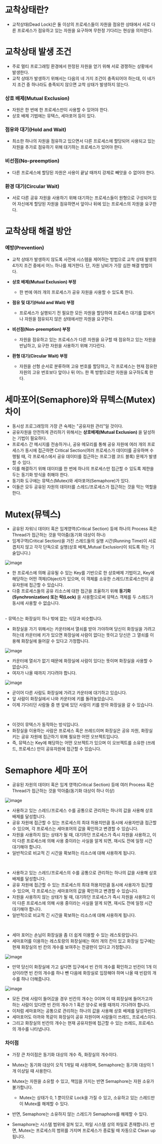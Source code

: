 <h1> 교착상태란? </h1>

- 교착상태(Dead Lock)은 둘 이상의 프로세스들이 자원을 점유한 상태에서 서로 다른 프로세스가 점유하고 있는 자원을 요구하며 무한정 기다리는 현상을 의미한다.

<h1> 교착상태 발생 조건 </h1>

- 주로 멀티 프로그래밍 환경에서 한정된 자원을 얻기 위해 서로 경쟁하는 상황에서 발생한다.
- 교착 상태가 발생하기 위해서는 다음의 네 가지 조건이 충족되어야 하는데, 이 네가지 조건 중 하나라도 충족되지 않으면 교착 상태가 발생하지 않는다.

<h3> 상호 배제(Mutual Exclusion) </h3>

- 자원은 한 번에 한 프로세스만이 사용할 수 있어야 한다.
- 상호 배제 기법에는 뮤텍스, 세마포어 등이 있다.

<h3> 점유와 대기(Hold and Wait) </h3>

- 최소한 하나의 자원을 점유하고 있으면서 다른 프로세스에 할당되어 사용되고 있는 자원을 추가로 점유하기 위해 대기하는 프로세스가 있어야 한다.

<h3> 비선점(No-preemption) </h3>

- 다른 프로세스에 할당된 자원은 사용이 끝날 때까지 강제로 빼앗을 수 없어야 한다.

<h3> 환경 대기(Circular Wait) </h3>

- 서로 다른 공유 자원을 사용하기 위해 대기하는 프로세스들이 원형으로 구성되어 있어 자신에게 할당된 자원을 점유하면서 앞이나 뒤에 있는 프로세스의 자원을 요구한다.

<h1> 교착상태 해결 방안 </h1>

<h3> 예방(Prevention) </h3>

- 교착 상태가 발생하지 않도록 사전에 시스템을 제어하는 방법으로 교착 상태 발생의 4가지 조건 중에서 어느 하나를 제거한다. 단, 자원 낭비가 가장 심한 해결 방법이다.

-  <b> 상호 배제(Mutual Exclusion) 부정 </b>
    - 한 번에 여러 개의 프로세스가 공유 자원을 사용할 수 있도록 한다.

- <b> 점유 및 대기(Hold and Wait) 부정 </b>
    - 프로세스가 실행되기 전 필요한 모든 자원을 할당하여 프로세스 대기를 없애거나 자원을 점유되지 않은 상태에서만 자원을 요구한다.

- <b> 비선점(Non-preemption) 부정 </b>
    - 자원을 점유하고 있는 프로세스가 다른 자원을 요구할 때 점유하고 있는 자원을 반납하고, 요구한 자원을 사용하기 위해 기다린다.

- <b> 환형 대기(Circular Wait) 부정 </b>
    - 자원을 선형 순서로 분류하여 고유 번호를 할당하고, 각 프로세스는 현재 점유한 자원의 고유 번호보다 앞이나 뒤 어느 한 쪽 방향으로만 자원을 요구하도록 한다.

<h1> 세마포어(Semaphore)와 뮤텍스(Mutex) 차이 </h1>

- 동시성 프로그래밍의 가장 큰 숙제는 "공유자원 관리"일 것이다.
- 공유자원을 안전하게 관리하기 위해서는 <b> 상호배제(Mutual Exclusion) </b>을 달성하는 기법이 필요하다.
- 프로세스 간 메시지를 전송하거나, 공유 메모리를 통해 공유 자원에 여러 개의 프로세스가 동시에 접근하면 Critical Section(여러 프로세스가 데이터를 공유하며 수행될 때, 각 프로세스에서 공유 데이터를 접근하는 프로그램 코드 블록) 문제가 발생할 수 있다.
- 이를 해결하기 위해 데이터를 한 번에 하나의 프로세스만 접근할 수 있도록 제한을 두는 동기화 방식을 취해야 한다.
- 동기화 도구에는 뮤텍스(Mutex)와 세마포어(Semaphore)가 있다.
- 이들은 모두 공유된 자원의 데이터를 스레드/프로세스가 접근하는 것을 막는 역할을 한다.

<h1> Mutex(뮤텍스) </h1>

- 공유된 자워늬 데이터 혹은 임계영역(Critical Section) 등에 하나의 Process 혹은 Thread가 접근하는 것을 막아줌(동기화 대상이 하나)
- 임계구역(Critical Section)을 가진 스레드들의 실행 시간(Running Time)이 서로 겹치지 않고 각각 단독으로 실행(상호 배제_Mutual Exclusion)이 되도록 하는 기술입니다.)

![image](https://github.com/youbeen2798/CS-study_for_interview/assets/62228401/972ade03-51a0-4576-aa7c-5852738f4e83)

- 한 프로세스에 의해 공유될 수 있는 Key를 기반으로 한 상호배제 기법이고, Key에 해당하는 어떤 객체(Object)가 있으며, 이 객체를 소유한 스레드/프로세스만이 공유자원에 접근할 수 있습니다.
- 다중 프로세스들의 공유 리소스에 대한 접근을 조율하기 위해 <b> 동기화(Synchronization) 또는 락(Lock) </b> 을 사용함으로써 뮤텍스 객체를 두 스레드가 동시에 사용할 수 없습니다.


<br/>
- 뮤텍스는 화장실이 하나 밖에 없는 식당과 비슷합니다.

- 화장실을 가기 위해서는 카운터에서 열쇠를 받아 가야하며 당신이 화장실을 가려고 하는데 카운터에 키가 있으면 화장실에 사람이 없다는 뜻이고 당신은 그 열쇠를 이용해 화장실에 들어갈 수 있다고 가정합니다.

![image](https://github.com/youbeen2798/CS-study_for_interview/assets/62228401/623efac7-658c-4df5-a720-20c041bee31a)

- 카운터에 열쇠가 없기 때문에 화장실에 사람이 있다는 뜻이며 화장실을 사용할 수 없습니다.
- 여자가 나올 때까지 기다려야 합니다.

![image](https://github.com/youbeen2798/CS-study_for_interview/assets/62228401/21b587be-7470-458a-9af4-cd55c50b17dc)

- 곧이어 다른 사람도 화장실에 가려고 카운터에 대기하고 있습니다.
- 앞 사람이 화장실에서 나와 카운터에 키를 돌려놓았습니다.
- 이제 기다리던 사람들 중 맨 앞에 있던 사람이 키를 받아 화장실을 갈 수 있습니다.
 
<br />

- 이것이 뮤텍스가 동작하는 방식입니다.
- 화장실을 이용하는 사람은 프로세스 혹은 쓰레드이며 화장실은 공유 자원, 화장실 키는 공유 자원에 접근하기 위해 필요한 어떤 오브젝트입니다. 
- 즉, 뮤텍스는 Key에 해당하는 어떤 오브젝트가 있으며 이 오브젝트를 소유한 (쓰레드, 프로세스) 만이 공유자원에 접근할 수 있습니다.

<h1> Semaphore 세마 포어 </h1>

- 공유된 자원의 데이터 혹은 임계 영역(Critical Section) 등에 여러 Process 혹은 Thread가 접근하는 것을 막아줌(동기화 대상이 하나 이상)

![image](https://github.com/youbeen2798/CS-study_for_interview/assets/62228401/b879670b-8464-467f-b819-62ddcb5f4956)

- 사용하고 있는 스레드/프로세스 수를 공통으로 관리하는 하나의 값을 사용해 상호 배제를 달성합니다.
- 공유 자원에 접근할 수 있는 프로세스의 최대 허용치만큼 동시에 사용자만큼 접근할 수 있으며, 각 프로세스는 세마포어의 값을 확인하고 변경할 수 있습니다.
- 자원을 사용하지 않는 상태가 될 때, 대기하던 프로세스가 즉시 자원을 사용하고, 이미 다른 프로세스에 의해 사용 중이라는 사실을 알게 되면, 재시도 전에 일정 시간 대기해야 합니다.
- 일반적으로 비교적 긴 시간을 확보하는 리소스에 대해 사용하게 됩니다. 

<br />

- 사용하고 있는 스레드/프로세스의 수를 공통으로 관리하는 하나의 값을 사용해 상호배제를 달성합니다.
- 공유 자원에 접근할 수 있는 프로세스의 최대 허용치만큼 동시에 사용자가 접근할 수 있으며, 각 프로세스는 세마포어의 값을 확인하고 변경할 수 있습니다.
- 자원을 사용하지 않는 상태가 될 때, 대기하던 프로세스가 즉시 자원을 사용하고 이미 다른 프로세스에 의해 사용 중이라는 사실을 알게 되면, 재시도 전에 일정 시간 대기해야 합니다.
- 일반적으로 비교적 긴 시간을 확보하는 리소스에 대해 사용하게 됩니다.

<br />

- 세마 포어는 손님이 화장실을 좀 더 쉽게 이용할 수 있는 레스토랑입니다.
- 세마포어를 이용하는 레스토랑의 화장실에는 여러 개의 칸이 있고 화장실 입구에는 현재 화장실의 빈 칸의 개수를 보여주는 전광판이 있다고 가정합니다.

![image](https://github.com/youbeen2798/CS-study_for_interview/assets/62228401/2c863193-7d8e-44c0-a9ee-6d3cef58c8bb)

- 만약 당신이 화장실에 가고 싶다면 입구에서 빈 칸의 개수를 확인하고 빈칸이 1개 이상이라면 빈 칸의 개수를 하나 뺀 다음에 화장실로 입장해야 하며 나올 때 빈캄의 개수를 하나 더해줍니다.

![image](https://github.com/youbeen2798/CS-study_for_interview/assets/62228401/92cba10d-136a-4cd0-a833-8730a6d7864a)

- 모든 칸에 사람이 들어갔을 경우 빈칸의 개수는 0이며 이 때 회장실에 들어가고자 하는 사람이 있다면 빈 칸의 개수가 1 혹은 양수로 바뀔 때까지 기다려야 합니다.
- 이처럼 세마포어는 공통으로 관리하는 하나의 값을 사용해 상호 배제를 달성하빈다. 
- 세마포어도 아까와 똑같이 화장실이 공유 자원이며 사람들이 쓰레드, 프로세스이다.
- 그리고 화장실의 빈칸의 개수는 현재 공유자원에 접근할 수 있는 쓰레드, 프로세스의 개수를 나타냅니다.

<h3> 차이점 </h3>

- 가장 큰 차이점은 동기화 대상의 개수 즉, 화장실의 개수이다.

- Mutex는 동기화 대상이 오직 1개일 때 사용하며, Semaphore는 동기화 대상이 1개 이상일 때 사용한다.
- Mutex는 자원을 소유할 수 있고, 책임을 가지는 반면 Semaphore는 자원 소유가 불가합니다.
    - Mutex는 상태가 0, 1 뿐이므로 Lock을 가질 수 있고, 소유하고 있는 스레드만이 Mutex를 해제할 수 있다.
- 반면, Semaphore는 소유하지 않는 스레드가 Semaphore를 해제할 수 있다.
- Semaphore는 시스템 범위에 걸쳐 있고, 파일 시스템 상의 파일로 존재합니다. 반면, Mutex는 프로세스의 범위를 가지며 프로세스가 종료될 때 자동으로 Clean up됩니다.
